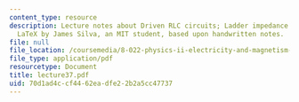 ```yaml
---
content_type: resource
description: Lecture notes about Driven RLC circuits; Ladder impedance. Prepared in
  LaTeX by James Silva, an MIT student, based upon handwritten notes.
file: null
file_location: /coursemedia/8-022-physics-ii-electricity-and-magnetism-fall-2006/70d1ad4ccf4462eadfe22b2a5cc47737_lecture37.pdf
file_type: application/pdf
resourcetype: Document
title: lecture37.pdf
uid: 70d1ad4c-cf44-62ea-dfe2-2b2a5cc47737
---
```

